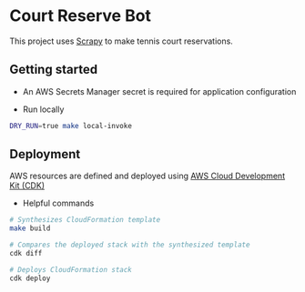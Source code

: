 # Court Reserve Bot
This project uses [Scrapy](https://docs.scrapy.org/en/latest/index.html) to make tennis court reservations.
## Getting started

- An AWS Secrets Manager secret is required for application configuration

- Run locally
```sh
DRY_RUN=true make local-invoke
```

## Deployment
AWS resources are defined and deployed using [AWS Cloud Development Kit (CDK)](https://docs.aws.amazon.com/cdk/latest/guide/cli.html)

- Helpful commands
```sh
# Synthesizes CloudFormation template
make build

# Compares the deployed stack with the synthesized template
cdk diff

# Deploys CloudFormation stack
cdk deploy
```
